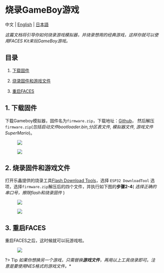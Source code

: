# 烧录GameBoy游戏

中文 | [English](en/quick_start/faces/gameboy_burn_a_nes_game) | [日本語](ja/quick_start/faces/gameboy_burn_a_nes_game)

*这篇文档将引导你如何烧录游戏模拟器，并烧录想用的经典游戏，这样你就可以使用FACES Kit来玩GameBoy游戏。*

## 目录

1. [下载固件](#1-download-firmware)

2. [烧录固件和游戏文件](#2-burn-Game-file)

3. [重启FACES](#3-reset-you-device)

## 1. 下载固件

下载Gameboy模拟器，固件名为`firmware.zip`，下载地址：[Github](https://github.com/m5stack/M5Stack-nesemu)， 然后解压`firmware.zip`(*包括启动文件bootloader.bin,分区表文件, 模拟器文件, 游戏文件SuperMario*)。

<figure>
    <img src="assets/img/getting_started_pics/faces/download_from_github.png">
</figure>

<figure>
    <img src="assets/img/getting_started_pics/faces/unpack_firmware.png">
</figure>

## 2. 烧录固件和游戏文件

打开乐鑫提供的烧录工具[Flash Download Tools](https://www.espressif.com/sites/default/files/tools/flash_download_tools_v3.6.4.rar>)，选择 `ESP32 DownloadTool` 选项，选择`firmware.zip`解压后的四个文件，并执行如下图的**步骤2-4**( *选择正确的串口号，擦除flash和烧录固件* )

<figure>
    <img src="assets/img/getting_started_pics/faces/chose_files.png">
</figure>

<figure>
    <img src="assets/img/getting_started_pics/faces/download_it.png">
</figure>

## 3. 重启FACES

重启FACES之后，这时候就可以玩游戏啦。

<figure>
    <img src="assets/img/product_pics/core/faces_kit/gameboy_01.jpg">
</figure>

?> Tip *如果你想换另一个游戏，只需替换**游戏文件**，再用以上工具烧录即可。注意是要使用NES格式的游戏文件。**
